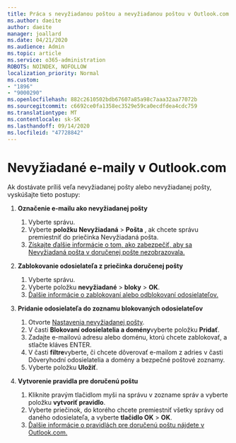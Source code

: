 ```yaml
---
title: Práca s nevyžiadanou poštou a nevyžiadanou poštou v Outlook.com
ms.author: daeite
author: daeite
manager: joallard
ms.date: 04/21/2020
ms.audience: Admin
ms.topic: article
ms.service: o365-administration
ROBOTS: NOINDEX, NOFOLLOW
localization_priority: Normal
ms.custom:
- "1896"
- "9000290"
ms.openlocfilehash: 882c2610502bdb67607a85a98c7aaa32aa77072b
ms.sourcegitcommit: c6692ce0fa1358ec3529e59ca0ecdfdea4cdc759
ms.translationtype: MT
ms.contentlocale: sk-SK
ms.lasthandoff: 09/14/2020
ms.locfileid: "47728842"
---
```

# <a name="spam-and-junk-email-in-outlookcom"></a>Nevyžiadané e-maily v Outlook.com

Ak dostávate príliš veľa nevyžiadanej pošty alebo nevyžiadanej pošty, vyskúšajte tieto postupy:

1. **Označenie e-mailu ako nevyžiadanej pošty**
    1. Vyberte správu.
    1. Vyberte **položku Nevyžiadaná**  >  **Pošta** , ak chcete správu premiestniť do priečinka Nevyžiadaná pošta.
    1. [Získajte ďalšie informácie o tom, ako zabezpečiť, aby sa Nevyžiadaná pošta v doručenej pošte nezobrazovala.](https://support.office.com/article/a3ece97b-82f8-4a5e-9ac3-e92fa6427ae4?wt.mc_id=Office_Outlook_com_Alchemy)

1. **Zablokovanie odosielateľa z priečinka doručenej pošty**
    1. Vyberte správu.
    1. Vyberte položku **nevyžiadané**  >  **bloky**  >  **OK**.
    1. [Ďalšie informácie o zablokovaní alebo odblokovaní odosielateľov.](https://support.office.com/article/afba1c94-77bb-4f50-8b85-057cf52f4d5e?wt.mc_id=Office_Outlook_com_Alchemy)

1. **Pridanie odosielateľa do zoznamu blokovaných odosielateľov**
    1. Otvorte [Nastavenia nevyžiadanej pošty](https://outlook.live.com/mail/options/mail/junkEmail/blockedSendersAndDomainsV2).
    1. V časti **Blokovaní odosielatelia a domény**vyberte položku **Pridať**.
    1. Zadajte e-mailovú adresu alebo doménu, ktorú chcete zablokovať, a stlačte kláves ENTER.
    1. V časti **filtre**vyberte, či chcete dôverovať e-mailom z adries v časti Dôveryhodní odosielatelia a domény a bezpečné poštové zoznamy.
    1. Vyberte položku **Uložiť**.

1. **Vytvorenie pravidla pre doručenú poštu**
    1. Kliknite pravým tlačidlom myši na správu v zozname správ a vyberte položku **vytvoriť pravidlo**.
    1. Vyberte priečinok, do ktorého chcete premiestniť všetky správy od daného odosielateľa, a vyberte **tlačidlo OK**  >  **OK**.
    1. [Ďalšie informácie o pravidlách pre doručenú poštu nájdete v Outlook.com.](https://support.office.com/article/4b094371-a5d7-49bd-8b1b-4e4896a7cc5d?wt.mc_id=Office_Outlook_com_Alchemy)